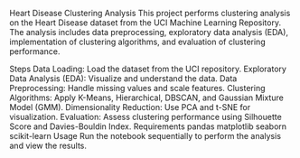 
Heart Disease Clustering Analysis
This project performs clustering analysis on the Heart Disease dataset from the UCI Machine Learning Repository. The analysis includes data preprocessing, exploratory data analysis (EDA), implementation of clustering algorithms, and evaluation of clustering performance.

Steps
Data Loading: Load the dataset from the UCI repository.
Exploratory Data Analysis (EDA): Visualize and understand the data.
Data Preprocessing: Handle missing values and scale features.
Clustering Algorithms: Apply K-Means, Hierarchical, DBSCAN, and Gaussian Mixture Model (GMM).
Dimensionality Reduction: Use PCA and t-SNE for visualization.
Evaluation: Assess clustering performance using Silhouette Score and Davies-Bouldin Index.
Requirements
pandas
matplotlib
seaborn
scikit-learn
Usage
Run the notebook sequentially to perform the analysis and view the results.
